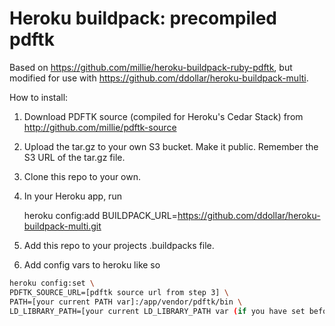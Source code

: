 Heroku buildpack: precompiled pdftk
======================

Based on https://github.com/millie/heroku-buildpack-ruby-pdftk, but modified for use with https://github.com/ddollar/heroku-buildpack-multi.

How to install:

1) Download PDFTK source (compiled for Heroku's Cedar Stack) from http://github.com/millie/pdftk-source

2) Upload the tar.gz to your own S3 bucket.  Make it public.  Remember the S3 URL of the tar.gz file.

3) Clone this repo to your own.

4) In your Heroku app, run 

    heroku config:add BUILDPACK_URL=https://github.com/ddollar/heroku-buildpack-multi.git

5) Add this repo to your projects .buildpacks file.

6) Add config vars to heroku like so

```bash
heroku config:set \
PDFTK_SOURCE_URL=[pdftk source url from step 3] \
PATH=[your current PATH var]:/app/vendor/pdftk/bin \
LD_LIBRARY_PATH=[your current LD_LIBRARY_PATH var (if you have set before)]:/app/vendor/pdftk/lib
```
